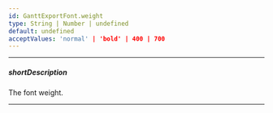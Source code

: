 ```yaml
---
id: GanttExportFont.weight
type: String | Number | undefined
default: undefined
acceptValues: 'normal' | 'bold' | 400 | 700
---
```

---
##### shortDescription
The font weight.

---
